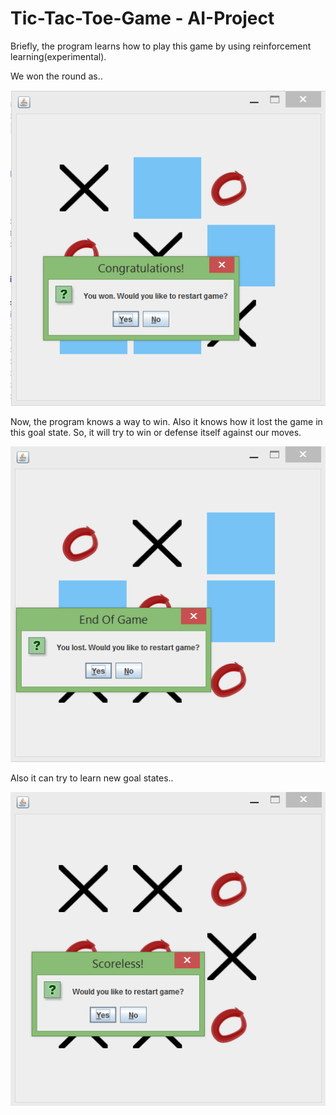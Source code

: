 # Tic-Tac-Toe-Game - AI-Project
Briefly, the program learns how to play this game by using reinforcement learning(experimental).

We won the round as..

![Won - Screenshot](https://github.com/AbdullahG/Tic-Tac-Toe-Game---AI-Project/blob/master/src/src/won.png)


Now, the program knows a way to win. Also it knows how it lost the game in this goal state.
So, it will try to win or defense itself against our moves. 


![Lost - Screenshot](https://github.com/AbdullahG/Tic-Tac-Toe-Game---AI-Project/blob/master/src/src/lost.png)

Also it can try to learn new goal states..

![Equal](https://github.com/AbdullahG/Tic-Tac-Toe-Game---AI-Project/blob/master/src/src/scoreless.png)
